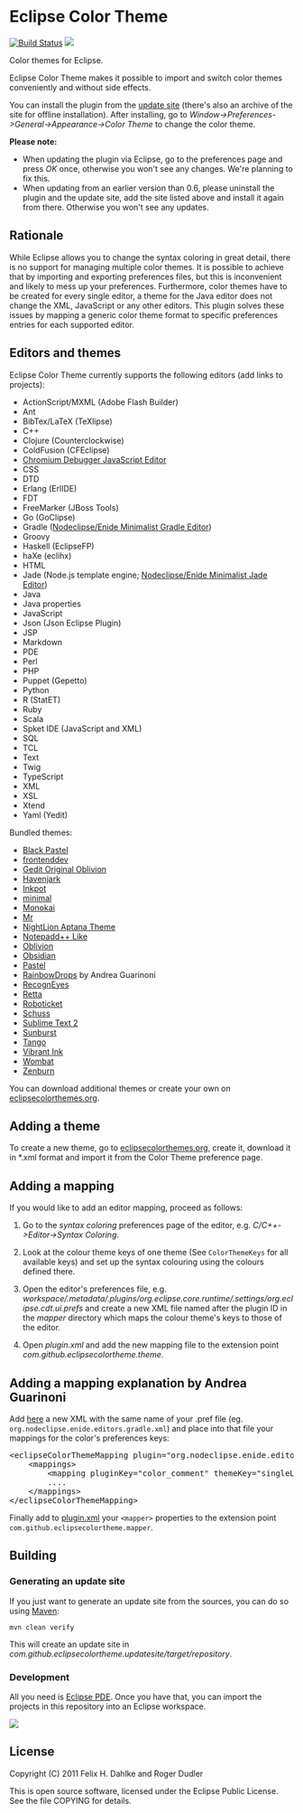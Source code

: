 Eclipse Color Theme
===================

[![Build Status](https://secure.travis-ci.org/eclipse-color-theme/eclipse-color-theme.png)](http://travis-ci.org/eclipse-color-theme/eclipse-color-theme)
<a href="http://marketplace.eclipse.org/marketplace-client-intro?mpc_install=27025" title="Drag and drop into a running Eclipse menu area to install Eclipse Color Theme">
  <img src="http://marketplace.eclipse.org/sites/all/modules/custom/marketplace/images/installbutton.png"/>
</a>

Color themes for Eclipse.

Eclipse Color Theme makes it possible to import and switch color
themes conveniently and without side effects.

You can install the plugin from the
[update site](http://eclipse-color-theme.github.com/update) (there's
also an archive of the site for offline installation). After
installing, go to *Window->Preferences->General->Appearance->Color
Theme* to change the color theme.

**Please note:**

* When updating the plugin via Eclipse, go to the preferences page and
  press *OK* once, otherwise you won't see any changes. We're planning
  to fix this.
* When updating from an earlier version than 0.6, please uninstall the
  plugin and the update site, add the site listed above and install it
  again from there. Otherwise you won't see any updates.

Rationale
---------

While Eclipse allows you to change the syntax coloring in great
detail, there is no support for managing multiple color themes. It is
possible to achieve that by importing and exporting preferences files,
but this is inconvenient and likely to mess up your preferences.
Furthermore, color themes have to be created for every single editor,
a theme for the Java editor does not change the XML, JavaScript or
any other editors. This plugin solves these issues by mapping a
generic color theme format to specific preferences entries for each
supported editor.

Editors and themes
------------------

Eclipse Color Theme currently supports the following editors (add links to projects):

* ActionScript/MXML (Adobe Flash Builder)
* Ant
* BibTex/LaTeX (TeXlipse)
* C++
* Clojure (Counterclockwise)
* ColdFusion (CFEclipse)
* [Chromium Debugger JavaScript Editor](https://github.com/Nodeclipse/nodeclipse-1/tree/master/chromedevtools/plugins/org.chromium.debug.ui) 
* CSS
* DTD
* Erlang (ErlIDE)
* FDT
* FreeMarker (JBoss Tools)
* Go (GoClipse)
* Gradle ([Nodeclipse/Enide Minimalist Gradle Editor](http://www.nodeclipse.org/projects/gradle))
* Groovy
* Haskell (EclipseFP)
* haXe (eclihx)
* HTML
* Jade (Node.js template engine; [Nodeclipse/Enide Minimalist Jade Editor](https://github.com/Nodeclipse/nodeclipse-1/tree/master/org.nodeclipse.enide.editors.jade))
* Java
* Java properties
* JavaScript
* Json (Json Eclipse Plugin)
* JSP
* Markdown
* PDE
* Perl
* PHP
* Puppet (Gepetto)
* Python
* R (StatET)
* Ruby
* Scala
* Spket IDE (JavaScript and XML)
* SQL
* TCL
* Text
* Twig 
* TypeScript
* XML
* XSL
* Xtend
* Yaml (Yedit)


Bundled themes:

* [Black Pastel](http://www.eclipsecolorthemes.org/?view=theme&id=128)
* [frontenddev](http://www.eclipsecolorthemes.org/?view=theme&id=90)
* [Gedit Original Oblivion](http://www.eclipsecolorthemes.org/?view=theme&id=115)
* [Havenjark](http://www.eclipsecolorthemes.org/?view=theme&id=25)
* [Inkpot](http://www.eclipsecolorthemes.org/?view=theme&id=4)
* [minimal](http://www.eclipsecolorthemes.org/?view=theme&id=43)
* [Monokai](http://www.eclipsecolorthemes.org/?view=theme&id=52)
* [Mr](http://www.eclipsecolorthemes.org/?view=theme&id=32)
* [NightLion Aptana Theme](http://www.eclipsecolorthemes.org/?view=theme&id=47)
* [Notepadd++ Like](http://www.eclipsecolorthemes.org/?view=theme&id=91)
* [Oblivion](http://www.eclipsecolorthemes.org/?view=theme&id=1)
* [Obsidian](http://www.eclipsecolorthemes.org/?view=theme&id=21)
* [Pastel](http://www.eclipsecolorthemes.org/?view=theme&id=68)
* [RainbowDrops](https://github.com/guari/eclipse-ui-theme/) by Andrea Guarinoni
* [RecognEyes](http://www.eclipsecolorthemes.org/?view=theme&id=30)
* [Retta](http://www.eclipsecolorthemes.org/?view=theme&id=1004)
* [Roboticket](http://www.eclipsecolorthemes.org/?view=theme&id=93)
* [Schuss](http://www.eclipsecolorthemes.org/?view=theme&id=29)
* [Sublime Text 2](http://www.eclipsecolorthemes.org/?view=theme&id=66)
* [Sunburst](http://www.eclipsecolorthemes.org/?view=theme&id=383)
* [Tango](http://www.eclipsecolorthemes.org/?view=theme&id=27)
* [Vibrant Ink](http://www.eclipsecolorthemes.org/?view=theme&id=3)
* [Wombat](http://www.eclipsecolorthemes.org/?view=theme&id=118)
* [Zenburn](http://www.eclipsecolorthemes.org/?view=theme&id=2)


You can download additional themes or create your own on
[eclipsecolorthemes.org](http://eclipsecolorthemes.org).

Adding a theme
--------------

To create a new theme, go to
[eclipsecolorthemes.org](http://eclipsecolorthemes.org), create it,
download it in *.xml format and import it from the Color Theme
preference page.

Adding a mapping
----------------

If you would like to add an editor mapping, proceed as follows:

1. Go to the *syntax coloring* preferences page of the editor,
e.g. *C/C++->Editor->Syntax Coloring*.

2. Look at the colour theme keys of one theme (See `ColorThemeKeys`
for all available keys) and set up the syntax colouring using the
colours defined there.

3. Open the editor's preferences file,
e.g. *workspace/.metadata/.plugins/org.eclipse.core.runtime/.settings/org.eclipse.cdt.ui.prefs*
and create a new XML file named after the plugin ID in the *mapper*
directory which maps the colour theme's keys to those of the editor.

4. Open *plugin.xml* and add the new mapping file to the extension point *com.github.eclipsecolortheme.theme*.

## Adding a mapping explanation by Andrea Guarinoni

<p>Add <a href="https://github.com/eclipse-color-theme/eclipse-color-theme/tree/master/com.github.eclipsecolortheme/mappings">here</a> a new XML with the same name of your .pref file (eg. <code>org.nodeclipse.enide.editors.gradle.xml</code>) and place into that file your mappings for the color's preferences keys: </p>

<div class="highlight highlight-xml"><pre><span class="nt">&lt;eclipseColorThemeMapping</span> <span class="na">plugin=</span><span class="s">"org.nodeclipse.enide.editors.gradle"</span> <span class="na">created=</span><span class="s">"2014-05-02 13:10:08"</span><span class="nt">&gt;</span>
    <span class="nt">&lt;mappings&gt;</span>
        <span class="nt">&lt;mapping</span> <span class="na">pluginKey=</span><span class="s">"color_comment"</span> <span class="na">themeKey=</span><span class="s">"singleLineComment"</span><span class="nt">/&gt;</span>
        ....
    <span class="nt">&lt;/mappings&gt;</span>
<span class="nt">&lt;/eclipseColorThemeMapping&gt;</span>
</pre></div>

<p>Finally add to <a href="https://github.com/eclipse-color-theme/eclipse-color-theme/blob/master/com.github.eclipsecolortheme/plugin.xml">plugin.xml</a> your <code>&lt;mapper&gt;</code> properties to the extension point <code>com.github.eclipsecolortheme.mapper</code>.</p>


Building
--------

### Generating an update site

If you just want to generate an update site from the sources, you can
do so using [Maven](http://maven.apache.org/):

    mvn clean verify

This will create an update site in
_com.github.eclipsecolortheme.updatesite/target/repository_.

### Development

All you need is [Eclipse PDE](http://www.eclipse.org/pde/). Once you
have that, you can import the projects in this repository into an
Eclipse workspace.

![](eclipse-color-theme-code-overview.png)

License
-------

Copyright (C) 2011 Felix H. Dahlke and Roger Dudler

This is open source software, licensed under the Eclipse Public
License. See the file COPYING for details.
